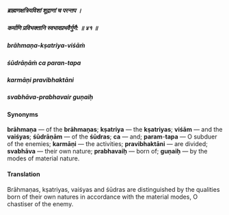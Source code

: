 ##### ब्राह्मणक्षत्रियविशां शूद्राणां च परन्तप ।
##### कर्माणि प्रविभक्तानि स्वभावप्रभवैर्गुणै: ॥ ४१ ॥

##### brāhmaṇa-kṣatriya-viśāṁ
##### śūdrāṇāṁ ca paran-tapa
##### karmāṇi pravibhaktāni
##### svabhāva-prabhavair guṇaiḥ

#### Synonyms

**brāhmaṇa** — of the **brāhmaṇas**; **kṣatriya** — the **kṣatriyas**; **viśām** — and the **vaiśyas**; **śūdrāṇām** — of the **śūdras**; **ca** — and; **param**-**tapa** — O subduer of the enemies; **karmāṇi** — the activities; **pravibhaktāni** — are divided; **svabhāva** — their own nature; **prabhavaiḥ** — born of; **guṇaiḥ** — by the modes of material nature.

#### Translation

Brāhmaṇas, kṣatriyas, vaiśyas and śūdras are distinguished by the qualities born of their own natures in accordance with the material modes, O chastiser of the enemy.